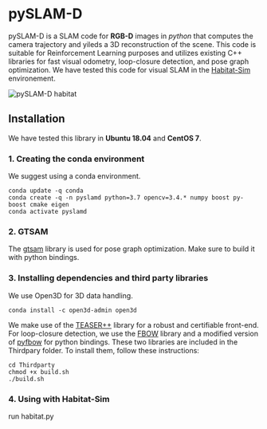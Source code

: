 # pySLAM-D

pySLAM-D is a SLAM code for **RGB-D** images in *python* that computes the camera trajectory and yileds a 3D reconstruction of the scene. This code is suitable for Reinforcement Learning purposes and utilizes existing C++ libraries for fast visual odometry, loop-closure detection, and pose graph optimization. We have tested this code for visual SLAM in the [Habitat-Sim](https://github.com/facebookresearch/habitat-sim) environement.

![pySLAM-D habitat](gif/habitat.gif)

## Installation
We have tested this library in **Ubuntu 18.04** and **CentOS 7**.

### 1. Creating the conda environment 
We suggest using a conda environment.
```
conda update -q conda
conda create -q -n pyslamd python=3.7 opencv=3.4.* numpy boost py-boost cmake eigen
conda activate pyslamd
```
### 2. GTSAM
The [gtsam](https://github.com/borglab/gtsam) library is used for pose graph optimization. Make sure to build it with python bindings.

### 3. Installing dependencies and third party libraries
We use Open3D for 3D data handling.
```
conda install -c open3d-admin open3d
```

We make use of the [TEASER++](https://github.com/MIT-SPARK/TEASER-plusplus) library for a robust and certifiable front-end.
For loop-closure detection, we use the [FBOW](https://github.com/rmsalinas/fbow) library and a modified version of [pyfbow](https://github.com/vik748/pyfbow) for python bindings. These two libraries are included in the Thirdpary folder. To install them, follow these instructions:

```
cd Thirdparty
chmod +x build.sh
./build.sh
```

### 4. Using with Habitat-Sim
run habitat.py

